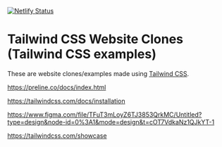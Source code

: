 [![Netlify Status](https://api.netlify.com/api/v1/badges/8d15bbfe-78cd-4e0e-8729-68c1ca6d8bce/deploy-status)](https://app.netlify.com/sites/frosty-feynman-7686e6/deploys)
# Tailwind CSS Website Clones (Tailwind CSS examples)
These are website clones/examples made using [Tailwind CSS](tailwindcss.com). 

https://preline.co/docs/index.html

https://tailwindcss.com/docs/installation

https://www.figma.com/file/TFuT3mLoyZ6TJ3853QrkMC/Untitled?type=design&node-id=0%3A1&mode=design&t=cOT7VdkaNz1QJkYT-1

https://tailwindcss.com/showcase